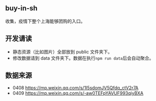 ## buy-in-sh

收集，疫情下整个上海能够团购的入口。

## 开发请读

- 静态资源（比如图片）全部放到 public 文件夹下。
- 修改数据请到 data 文件夹下。数据在执行`npm run data`后会自动聚合。

## 数据来源

- 0408 https://mp.weixin.qq.com/s/1I5sdomJV5Qfdq_ctV2r7A
- 0409 https://mp.weixin.qq.com/s/-aw0TEFpYAVUF993qiyBXA

